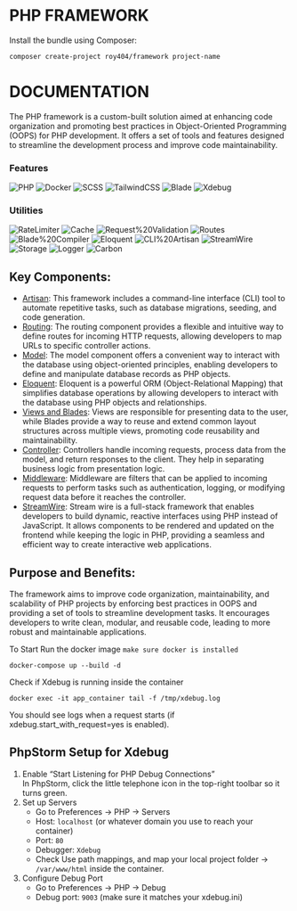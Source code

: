 # PHP FRAMEWORK

Install the bundle using Composer:

```
composer create-project roy404/framework project-name
```

# DOCUMENTATION

The PHP framework is a custom-built solution aimed at enhancing code organization and promoting best practices in Object-Oriented Programming (OOPS) for PHP development. It offers a set of tools and features designed to streamline the development process and improve code maintainability.

### Features

![PHP](https://img.shields.io/badge/PHP-8.2%2B-8892BF?logo=php&logoColor=white)
![Docker](https://img.shields.io/badge/Docker-2496ED?logo=docker&logoColor=white)
![SCSS](https://img.shields.io/badge/SCSS-CC6699?logo=sass&logoColor=white)
![TailwindCSS](https://img.shields.io/badge/TailwindCSS-38B2AC?logo=tailwind-css&logoColor=white)
![Blade](https://img.shields.io/badge/Blade-FF2D20?logo=laravel&logoColor=white)
![Xdebug](https://img.shields.io/badge/Xdebug-2C873F?logo=php&logoColor=white)


### Utilities
![RateLimiter](https://img.shields.io/badge/RateLimiter-Utility-blue)
![Cache](https://img.shields.io/badge/Cache-Utility-blue)
![Request%20Validation](https://img.shields.io/badge/Request_Validation-Utility-blue)
![Routes](https://img.shields.io/badge/Routes-Utility-blue)
![Blade%20Compiler](https://img.shields.io/badge/Blade_Compiler-Utility-blue)
![Eloquent](https://img.shields.io/badge/Eloquent-ORM-purple)
![CLI%20Artisan](https://img.shields.io/badge/CLI_Artisan-Tool-lightgrey)
![StreamWire](https://img.shields.io/badge/StreamWire-Reactive-red)
![Storage](https://img.shields.io/badge/Storage-Utility-blue)
![Logger](https://img.shields.io/badge/Logger-Utility-blue)
![Carbon](https://img.shields.io/badge/Carbon-Datetime-ff69b4)

## Key Components:

- [Artisan](https://github.com/roycanales17/Web-Artisan): This framework includes a command-line interface (CLI) tool to automate repetitive tasks, such as database migrations, seeding, and code generation.
- [Routing](https://github.com/roycanales17/Web-Routes): The routing component provides a flexible and intuitive way to define routes for incoming HTTP requests, allowing developers to map URLs to specific controller actions.
- [Model](https://github.com/roycanales17/Eloquent-Class): The model component offers a convenient way to interact with the database using object-oriented principles, enabling developers to define and manipulate database records as PHP objects.
- [Eloquent](https://github.com/roycanales17/Eloquent-Class): Eloquent is a powerful ORM (Object-Relational Mapping) that simplifies database operations by allowing developers to interact with the database using PHP objects and relationships.
- [Views and Blades](https://github.com/roycanales17/Blades-Compiler): Views are responsible for presenting data to the user, while Blades provide a way to reuse and extend common layout structures across multiple views, promoting code reusability and maintainability.
- [Controller](https://github.com/roycanales17/Web-Utilities): Controllers handle incoming requests, process data from the model, and return responses to the client. They help in separating business logic from presentation logic.
- [Middleware](https://github.com/roycanales17/Web-Utilities): Middleware are filters that can be applied to incoming requests to perform tasks such as authentication, logging, or modifying request data before it reaches the controller.
- [StreamWire](https://github.com/roycanales17/Web-Utilities): Stream wire is a full-stack framework that enables developers to build dynamic, reactive interfaces using PHP instead of JavaScript. It allows components to be rendered and updated on the frontend while keeping the logic in PHP, providing a seamless and efficient way to create interactive web applications. 

## Purpose and Benefits:

The framework aims to improve code organization, maintainability, and scalability of PHP projects by enforcing best practices in OOPS and providing a set of tools to streamline development tasks. It encourages developers to write clean, modular, and reusable code, leading to more robust and maintainable applications.

To Start Run the docker image `make sure docker is installed`
```docker
docker-compose up --build -d
```

Check if Xdebug is running inside the container
```docker
docker exec -it app_container tail -f /tmp/xdebug.log
```
You should see logs when a request starts (if xdebug.start_with_request=yes is enabled).

## PhpStorm Setup for Xdebug

1. Enable “Start Listening for PHP Debug Connections” <br>
   In PhpStorm, click the little telephone icon in the top-right toolbar so it turns green.
2. Set up Servers
   - Go to Preferences → PHP → Servers
   - Host: `localhost` (or whatever domain you use to reach your container)
   - Port: `80`
   - Debugger: `Xdebug`
   - Check Use path mappings, and map your local project folder → `/var/www/html` inside the container.
3. Configure Debug Port
   - Go to Preferences → PHP → Debug
   - Debug port: `9003` (make sure it matches your xdebug.ini)
